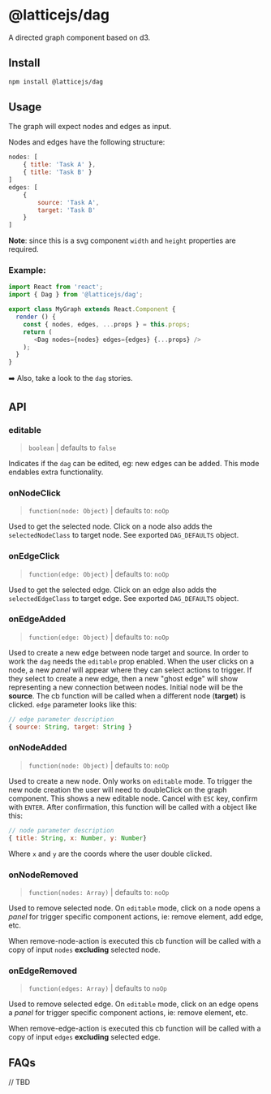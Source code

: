 # @latticejs/dag

A directed graph component based on d3. 

## Install

```bash
npm install @latticejs/dag
```

## Usage

The graph will expect nodes and edges as input. 

Nodes and edges have the following structure: 

```javascript
nodes: [
    { title: 'Task A' },
    { title: 'Task B' }
]
edges: [
    { 
        source: 'Task A',
        target: 'Task B'
    }
]
```

**Note**: since this is a svg component `width` and `height` properties are required.

### Example:  

```javascript
import React from 'react';
import { Dag } from '@latticejs/dag';

export class MyGraph extends React.Component {
  render () {
    const { nodes, edges, ...props } = this.props;
    return (
       <Dag nodes={nodes} edges={edges} {...props} />
    );
  }
}

```

:arrow_right: Also, take a look to the `dag` stories.


## API

### editable

> `boolean` | defaults to `false`

Indicates if the `dag` can be edited, eg: new edges can be added. This mode endables extra functionality.

### onNodeClick

> `function(node: Object)` | defaults to: `noOp`

Used to get the selected node. Click on a node also adds the `selectedNodeClass` to target node. See exported `DAG_DEFAULTS` object.

### onEdgeClick

> `function(edge: Object)` | defaults to: `noOp`

Used to get the selected edge. Click on an edge also adds the `selectedEdgeClass` to target edge. See exported `DAG_DEFAULTS` object.

### onEdgeAdded

> `function(edge: Object)` | defaults to: `noOp`

Used to create a new edge between node target and source. In order to work the `dag` needs the `editable` prop enabled. When the user clicks on a node, a new _panel_ will appear where they can select actions to trigger. If they select to create a new edge, then a new "ghost edge" will show representing a new connection between nodes. Initial node will be the **source**. The cb function will be called when a different node (**target**) is clicked.
`edge` parameter looks like this:

```javascript
// edge parameter description
{ source: String, target: String }
```

### onNodeAdded

> `function(node: Object)` | defaults to: `noOp`

Used to create a new node. Only works on `editable` mode. To trigger the new node creation the user will need to doubleClick on the graph component. This shows a new editable node. Cancel with `ESC` key, confirm with `ENTER`. After confirmation, this function will be called with a object like this:

```javascript
// node parameter description
{ title: String, x: Number, y: Number}
```
Where `x` and `y` are the coords where the user double clicked.

### onNodeRemoved

> `function(nodes: Array)` | defaults to: `noOp`

Used to remove selected node. On `editable` mode, click on a node opens a _panel_ for trigger specific component actions, ie: remove element, add edge, etc. 

When remove-node-action is executed this cb function will be called with a copy of input `nodes` **excluding** selected node.

### onEdgeRemoved

> `function(edges: Array)` | defaults to `noOp`

Used to remove selected edge. On `editable` mode, click on an edge opens a _panel_ for trigger specific component actions, ie: remove element, etc.

When remove-edge-action is executed this cb function will be called with a copy of input `edges` **excluding** selected edge.

## FAQs

// TBD
